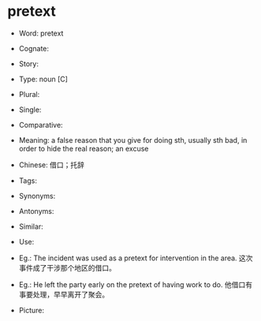 # pretext

- Word: pretext
- Cognate: 
- Story: 

- Type: noun [C]
- Plural: 
- Single: 
- Comparative: 
- Meaning: a false reason that you give for doing sth, usually sth bad, in order to hide the real reason; an excuse
- Chinese: 借口；托辞
- Tags: 
- Synonyms: 
- Antonyms: 
- Similar: 
- Use: 
- Eg.: The incident was used as a pretext for intervention in the area. 这次事件成了干涉那个地区的借口。
- Eg.: He left the party early on the pretext of having work to do. 他借口有事要处理，早早离开了聚会。
- Picture: 

